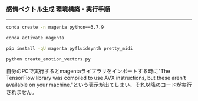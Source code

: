 ### 感情ベクトル生成 環境構築・実行手順
---
```bash
conda create -n magenta python==3.7.9
```
```bash
conda activate magenta
```

```bash
pip install -qU magenta pyfluidsynth pretty_midi
```

```bash
python create_emotion_vectors.py
```

自分のPCで実行するとmagentaライブラリをインポートする時に"The TensorFlow library was compiled to use AVX instructions, but these aren't available on your machine."という表示が出てしまい、それ以降のコードが実行されません。
